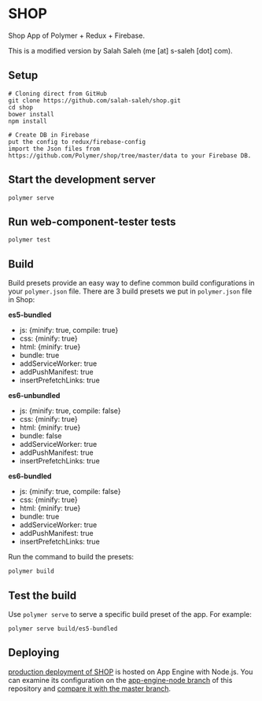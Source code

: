 # SHOP

Shop App of Polymer + Redux + Firebase.

This is a modified version by Salah Saleh (me [at] s-saleh [dot] com).

## Setup

    # Cloning direct from GitHub
    git clone https://github.com/salah-saleh/shop.git
    cd shop
    bower install
    npm install

    # Create DB in Firebase 
    put the config to redux/firebase-config
    import the Json files from https://github.com/Polymer/shop/tree/master/data to your Firebase DB.


## Start the development server

    polymer serve

## Run web-component-tester tests

    polymer test

## Build

Build presets provide an easy way to define common build configurations in your `polymer.json` file. There are 3 build presets we put in `polymer.json` file in Shop:

**es5-bundled**

- js: {minify: true, compile: true}
- css: {minify: true}
- html: {minify: true}
- bundle: true
- addServiceWorker: true
- addPushManifest: true
- insertPrefetchLinks: true

**es6-unbundled**

- js: {minify: true, compile: false}
- css: {minify: true}
- html: {minify: true}
- bundle: false
- addServiceWorker: true
- addPushManifest: true
- insertPrefetchLinks: true

**es6-bundled**

- js: {minify: true, compile: false}
- css: {minify: true}
- html: {minify: true}
- bundle: true
- addServiceWorker: true
- addPushManifest: true
- insertPrefetchLinks: true

Run the command to build the presets:

    polymer build

## Test the build

Use `polymer serve` to serve a specific build preset of the app. For example:

    polymer serve build/es5-bundled

## Deploying

[production deployment of SHOP](https://shop.polymer-project.org/) is hosted on App Engine with Node.js. You can examine its configuration on the [app-engine-node branch](https://github.com/Polymer/shop/tree/app-engine-node) of this repository and [compare it with the master branch](https://github.com/Polymer/shop/pull/145).
